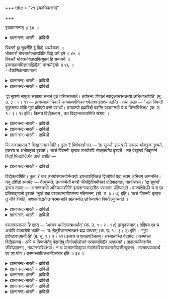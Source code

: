 +++
title = "२१ इयदधिकरणम्"

+++

इयदामननात् ॥ ३४ ॥  
<details><summary>ज्ञानानन्द-भारती - द्राविडी</summary>

इयदामननात् ॥ ३४ ॥
</details>

पिबन्तौ द्वा सुपर्णेति द्वे विद्ये अथवैकता ॥  
भोक्तारौ भोक्त्रभोक्ताराविति विद्ये उभे इमे ॥ ४५ ॥  
पिबन्तौ भोक्त्रभोक्तारावित्युक्तं हि समन्वये ॥  
इयत्ताप्रत्यभिज्ञानाद्विद्यैका मन्त्रयोर्द्वयोः ॥ ४६ ॥  
--वैयासिकन्यायमाला

<details><summary>ज्ञानानन्द-भारती - द्राविडी</summary>

अऩुबविक्किऱ इरुवर्" ऎऩ्ऱुम्, "इरण्डु पक्षिगळ्' ऎऩ्ऱुम् सॊल्लप्पडुवदु इरण्डु वित्तैगळा? अल्लदु ऒऩ्ऱे ताऩा? (ओरिडत्तिल्) "अऩुबविक्किऱ इरुवर्" ऎऩ्ऱुम् मऱ्ऱविडत्तिल् अऩुबविप्पवर्, अऩुबविक्कादवर् आग इरण्डु" ऎऩ्ऱुम् इरुप्पदाल् इवै इरण्डु वित्तैगळ् ताऩ्।
</details>

<details><summary>ज्ञानानन्द-भारती - द्राविडी</summary>

"अऩुबविक्किऱ इरुवर्" ऎऩ्बदु "अऩुबविप्पवर्, अऩुबविक्कादवर् इरुवरुम् ताऩ् ऎऩ्ऱु (मुऩ्ऩमे मुदल् अत्यायत् तिल् ) समऩ् वयम् साल्लुम् पोदु सॊल्लप्पट्टुविट्टदु।"इत्तऩै" ऎऩ्बदु ञाबगत्तिऱ्कु वरुवदाल्, इरण्डु मन्दिरङ्गळिलुम् ऒरे वित्तैदाऩ्।
</details>

‘द्वा सुपर्णा सयुजा सखाया समानं वृक्षं परिषस्वजाते। तयोरन्यः पिप्पलं स्वाद्वत्त्यनश्नन्नन्यो अभिचाकशीति’ (मु. उ. ३। १। १) — इत्यध्यात्माधिकारे मन्त्रमाथर्वणिकाः श्वेताश्वतराश्च पठन्ति। तथा कठाः — ‘ऋतं पिबन्तौ सुकृतस्य लोके गुहां प्रविष्टौ परमे परार्ध्ये। छायातपौ ब्रह्मविदो वदन्ति पञ्चाग्नयो ये च त्रिणाचिकेताः’ (क. उ. १। ३। १) इति। किमत्र विद्यैकत्वम् , उत विद्यानानात्वमिति संशयः ।

<details><summary>ज्ञानानन्द-भारती - द्राविडी</summary>

('द्वा सुपर्णा ऎऩ्ऱ मुण्डगोबनिषत्तिलुम् 'ऋतं पिबन्तौ ऎऩ्ऱ कडोबनिषत्तिलुम् सॊल्लप्पट्ट वित्यै ऒऩ्ऱा? अल्लदु वॆव्वेऱा ऎऩ्ऱु संसयम्णि ऎऩ्ऱ मन्दिरम् ऒरुवरै पोक्तावागवुम् मऱ्ऱवरै अबोक्तावागवुम् कूऱुगिऱदु 'ऋतं पिबन्तौ ऎऩ्ऱ मन्दिरम् इरुवरैयुम् पोक्तावागक् कूऱुगिऱदु इव्वाऱु ञेयमाऩ वस्तुविल् पेदम् इरुप्पदाल् इरण्डु वित्यैगळुम् वॆव्वेऱु ऎऩ्ऱु पूर्वबक्षम् ऋतं पिबन्तौ ऎऩ्ऱ मन्दिरमुम् पोक्तावाऩ जीवऩैयुम् अबोक्तावाऩ ईसुवरऩैयुम् सेर्त्तुत्ताऩ् पिबन्तौ ऎऩ्ऱु कूऱुगिऱदु इरण्डु मन्दिरङ्गळिलुम् ऒरे मादिरियाग इरण्डु ऎऩ्ऱु इरुप्पदालुम् जीवऩैयुम् ईसुवरऩैयुम् कुऱिप्पिडुव तालुम् इरण्डुम् ऒरे वित्यै ऎऩ्ऱु सित्तान्दम्ऩ
</details>

<details><summary>ज्ञानानन्द-भारती - द्राविडी</summary>

“अऴगाऩ इऱक्कैगळैयुडैय, सेर्न्दिरुप्पदाऩ, स्नेहिदर्गळाऩ, इरण्डु (पक्षिगळ्) ऒरे मरत्तै आसिरयित्तुक्कॊण्डिरुक्किऩ्ऱऩ। अवैगळिल् ऒऩ्ऱु पऴत्तै रुसियाग साप्पिडुगिऱदु; मऱ्ऱॊऩ्ऱु साप्पिडामल् पिरगासित्तुक्कॊण्डिरुक्किऱदु" (मुण्डगम् III ३-१) ऎऩ्ऱ मन्दिरत्तै आत्माविऩ् पिरगरणत्तिल् अदर्ववेदि कळुम्, सुवेदासुवदरर्गळुम् सॊल्लुगिऱार्गळ्। अप्पडिये कडर्गळुम् “सरीरत्तिल् पुण्यत्तिऩ् पलऩै अऩुबवित्तुक् कॊण्डु कुहैक्कुळ् परार्त्यमाऩ मेलाऩविडत्तिल् नुऴैन्दु निऴलुम्, वॆय्यिलुम्बोल् विलक्षणमाग इरुवर् ऎऩ्ऱु, पिरह्म वित्तुक्कळुम्, ऐन्दु अक्ऩियुळ्ळ वर्गळुम् ऎवर्गळ् मूऩ्ऱु तरम् नासिगेदाक्ऩि सयऩम् सॆय्दार्गळो, अवर्गळुम् सॊल्गिऱार्गळ्"(काडगम् १-३-१) ऎऩ्गिऱार्गळ्।
</details>

<details><summary>ज्ञानानन्द-भारती - द्राविडी</summary>

इङ्गे वित्यैक्कु ऒऩ्ऱायिरुक्कुम् तऩ्मैया, वॆव्वेऱायिरुक्कुम् तऩ्मैया, ऎऩ्ऱु संसयम्।
</details>

किं तावत्प्राप्तम् ? विद्यानानात्वमिति। कुतः ? विशेषदर्शनात् — ‘द्वा सुपर्णा’ इत्यत्र हि एकस्य भोक्तृत्वं दृश्यते, एकस्य च अभोक्तृत्वं दृश्यते। ‘ऋतं पिबन्तौ’ इत्यत्र उभयोरपि भोक्तृत्वमेव दृश्यते। तत् वेद्यरूपं भिद्यमानं विद्यां भिन्द्यादित्येवं प्राप्ते ब्रवीति —

<details><summary>ज्ञानानन्द-भारती - द्राविडी</summary>

पूर्वबक्षम्: ऎदु किडैक्किऱदु? वित्यैगळ् वॆव् वेऱु ऎऩ्ऱु एऩ्? वित्यासम् काणप्पडुवदाल्। “इरण्डु पक्षिगळ्” ऎऩ्ऱविडत्तिल् ऒऩ्ऱुक्कु अऩुबविक्कुम् तऩ्मैयुम्, मऱ्ऱॊऩ्ऱुक्कु अऩुबविक् काद तऩ्मैयुम् काणप्पडुगिऱदु। “पलऩै अऩुबवित् तुक्कॊण्डु इरुवर्” ऎऩ्ऱविडत्तिलो, इरुवरुक्कुम् अऩुबविक्कुम् तऩ्मै काणप्पडुगिऱदु। आगैयाल् अऱियप्पडुवदिऩ् रूबम् वेऱुबडुवदु वित्यैयुम् वेऱुबडुत्तुम् ऎऩ्ऱु,
</details>

विद्यैकत्वमिति। कुतः ? यतः उभयोरप्यनयोर्मन्त्रयोः इयत्तापरिच्छिन्नं द्वित्वोपेतं वेद्यं रूपम् अभिन्नम् आमनन्ति। ननु दर्शितो रूपभेदः — नेत्युच्यते; उभावप्येतौ मन्त्रौ जीवद्वितीयमीश्वरं प्रतिपादयतः, नार्थान्तरम्। ‘द्वा सुपर्णा’ इत्यत्र तावत् — ‘अनश्नन्नन्यो अभिचाकशीति’ इत्यशनायाद्यतीतः परमात्मा प्रतिपाद्यते। वाक्यशेषेऽपि च स एव प्रतिपाद्यमानो दृश्यते ‘जुष्टं यदा पश्यत्यन्यमीशमस्य महिमानम्’ (श्वे. उ. ४। ७) इति। ‘ऋतं पिबन्तौ’ इत्यत्र तु जीवे पिबति, अशनायाद्यतीतः परमात्मापि साहचर्यात् छत्रिन्यायेन पिबतीत्युपचर्यते ।

<details><summary>ज्ञानानन्द-भारती - द्राविडी</summary>

सित्तान्दम् : इव्विदम् वरुम्बोदु सॊल्गिऱार्। वित्यैक्कु ऒऩ्ऱायिरुक्कुम् तऩ्मै ऎऩ्ऱु। ऎदिऩाल्? इव्विरण्डु मन्दिरङ्गळिलुम् इव्वळवॆऩ्ऱु वरैय ऱुक्कप्पट्टदाय् इरण्डु ऎऩ्ऱ तऩ्मैयुडऩ् कूडिऩदाय् अऱियवेण्डिय रूबम् वेऱुबडाददु ऎऩ्ऱु सॊल्गिऩ्ऱऩ, ऎऩ्बदिऩाल्। रूबत्तिल् पेदम् काट्टप्पट्टदेयॆऩ्ऱाल् अप्पडि अल्लवॆऩ्ऱु सॊल्लप्पडुगिऱदु। इन्द इरण्डु मन्दिरङ्गळुम्गूड जीवऩै इरण्डावदायुडैय ईसुवरऩै पिरदिबादिक्किऩ्ऱऩ। वेऱु विषयत्तैयल्ल।
</details>

<details><summary>ज्ञानानन्द-भारती - द्राविडी</summary>

“इरण्डु पक्षिगळ्” ऎऩ्ऱविडत्तिल् "मऱ्ऱवर् साप्पिडामल् पिरगासिक्किऱार्” ऎऩ्ऱु पसि मुदलियवै इल्लाद परमात्मा पिरदिबादिक्कप्पडुगिऱार्; पिऩ् वाक्कि यत्तिलुम्गूड "वित्वाऩ्गळाल् सेविक्कप्पट्ट वेऱाऩ ईसुवरऩै ऎप्पॊऴुदु पार्क्किऱाऩो अप्पॊऴुदु इवरुडैय स्वरूबत्तै अडैगिऱाऩ्” मुण्डग III१-२ ऎऩ्ऱु अवरे पिरदिबादिक्कप्पडुवदागक् काणुगिऱदु।“पलऩै पाऩम् सॆय्दुगॊण्डु इरुवर्” ऎऩ्ऱविडत् तिलो जीवऩ् साप्पिडुम्बोदु अवऩुडऩ् कूडवेयिरुप् पदाल् पसि मुदलाऩवै इल्लाद परमात्मा कूड, सत्रि नियायत्तिऩाल् (नाऩ्गु पेर्गळ् पोगुम्बोदु ऒरुवरे कुडै पिडित्तुक्कॊण्डिरुन्दालुम् कुडै कॊण्डु पोवदाग ऎल्लारैयुम् सॊल्वदुबोल) पाऩम् सॆय्गिऱार् ऎऩ्ऱु उबसारमाय् सॊल्लप्पडुगिऱार्।
</details>

परमात्मप्रकरणं हि एतत् — ‘अन्यत्र धर्मादन्यत्राधर्मात्’ (क. उ. १। २। १४) इत्युपक्रमात्। तद्विषय एव च अत्रापि वाक्यशेषो भवति — ‘यः सेतुरीजानानामक्षरं ब्रह्म यत्परम्’ (क. उ. १। ३। २) इति । ‘गुहां प्रविष्टावात्मानौ हि’ (ब्र. सू. १। २। ११) इत्यत्र च एतत्प्रपञ्चितम्। तस्मान्नास्ति वेद्यभेदः। तस्माच्च विद्यैकत्वम्। अपि च त्रिष्वप्येतेषु वेदान्तेषु पौर्वापर्यालोचने परमात्मविद्यैव अवगम्यते। तादात्म्यविवक्षयैव जीवोपादानम् , नार्थान्तरविवक्षया। न च परमात्मविद्यायां भेदाभेदविचारावतारोऽस्तीत्युक्तम्। तस्मात्प्रपञ्चार्थ एव एष योगः। तस्माच्चाधिकधर्मोपसंहार इति ॥ ३४ ॥

<details><summary>ज्ञानानन्द-भारती - द्राविडी</summary>

परमात्मा विषयमाऩ पिरगरणमल्लवा इदु? "तर्मत्तिऱ्कु वेऱाग, अदर्मत्तिऱ्कु वेऱाग” (काडगम्।II-१४) ऎऩ्ऱु आरम्बित्तिरुप्पदाल्। अदु विषयमागवे इङ्गेयुम् पिऩ्ऩुळ्ळ वाक्कियम् "ऎवर् यागम् सॆय्गिऱ वर्गळुक्कु अणैयायुळ्ळवरो, अन्द मेलाऩ अक्षर माऩ पिरह्मम्” (काडगम्।III-२) ऎऩ्ऱिरुक्किऱदु।
</details>

<details><summary>ज्ञानानन्द-भारती - द्राविडी</summary>

"कुहैयिल् नुऴैन्दिरुप्पवर् इरुवरुम् आत्माक्कळ् अल्लवा” (सूत्रम्।I-२-११) ऎऩ्ऱविडत्तिल् इदु विस्तरिक्कप्पट्टुमिरुक्किऱदु।
</details>

<details><summary>ज्ञानानन्द-भारती - द्राविडी</summary>

आगैयाल् इङ्गे अऱियप्पडुम् वस्तुविल् पेदमिल्लै। आगैयालुम् वित्यैक्कु ऒऩ्ऱायिरुक्कुम् तऩ्मै।
</details>

<details><summary>ज्ञानानन्द-भारती - द्राविडी</summary>

मेलुम्, इन्द मूऩ्ऱु उबनिषत्तुक्कळिलुम्, मुऩ् पिऩ् आलोसित्तुप् पार्त्ताल्, परमात्म विषयमाऩ वित्यै ताऩ् ऎऩ्ऱु अऱियप्पडुगिऱदु। अवरुडऩ् ऒऩ्ऱायिरुक्कुम् तऩ्मैयै सॊल्वदऱ्कागत्ताऩ् जीवऩै ऎडुत्तुक्कॊळ्वदु वेऱु विषयत्तै सॊल्लुम् ऎण्णत्तुडऩ् इल्लै।
</details>

<details><summary>ज्ञानानन्द-भारती - द्राविडी</summary>

परमात्म विषयमाऩ वित्यैयिल् पेदमा पेदम् इल्लैया ऎऩ्ऱ विसारत्तिऱ्के इडमिल्लैयॆऩ्ऱु सॊल्लप्पट्टुविट्टदु। अदिऩाल् इन्द सूत्रम् विस्तरिप्पदऱ्कागत्ताऩ्।
</details>

<details><summary>ज्ञानानन्द-भारती - द्राविडी</summary>

आगैयिऩालुम् अदिगमायुळ्ळ तर्मङ्गळुक्कु उबसम्हारम् उण्डु।
</details>

